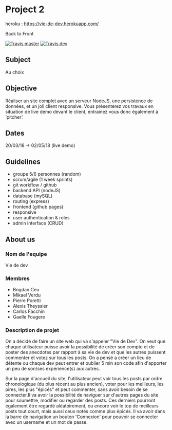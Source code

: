 # Project 2

heroku : https://vie-de-dev.herokuapp.com/

Back to Front

[![Travis master](https://img.shields.io/travis/WildCodeSchool/paris-0218-vie-de-dev.svg)](https://travis-ci.org/WildCodeSchool/paris-0218-vie-de-dev)
[![Travis dev](https://img.shields.io/travis/WildCodeSchool/paris-0218-vie-de-dev/dev.svg)](https://travis-ci.org/WildCodeSchool/paris-0218-vie-de-dev/branches)

## Subject

Au choix

## Objective

Réaliser un site complet avec un serveur NodeJS, une persistence de données, et un joli client responsive. Vous présenterez vos travaux en situation de live demo devant le client, entrainez vous donc également à ‘pitcher’.

## Dates

20/03/18 -> 02/05/18 (live demo)

## Guidelines

* groupe 5/6 personnes (random)
* scrum/agile (1 week sprints)
* git workflow / github
* backend API (nodeJS)
* database (mySQL)
* routing (express)
* frontend (github pages)
* responsive
* user authentication & roles
* admin interface (CRUD)

## About us

### Nom de l'equipe

Vie de dev

### Membres

* Bogdan Ceu
* Mikael Verdu
* Pierre Poretti
* Alexis Theyssier
* Carlos Facchin
* Gaelle Fougere

### Description de projet

On a décidé de faire un site web qui va s'appeler "Vie de Dev". On veut que chaque utilisateur puisse avoir la possibilité de créer son compte et de poster des anecdotes par rapport à sa vie de dev et que les autres puissent commenter et votez sur tous les posts. On a pensé a créer un lieu de détente ou chaque dev peut entrer et oublier 5 min son code afin d'apporter un peu de son/ses expérience(s) aux autres.

Sur la page d'accueil du site, l'utilisateur peut voir tous les posts par ordre chronologique (du plus récent au plus ancien), voter pour les meilleurs, les pires, les plus "épicés" et peut commenter, sans avoir besoin de se connecter.Il va avoir la possibilité de naviguer sur d'autres pages du site pour soumettre, modifier ou regarder des posts. Ces derniers pourront également être regardé aléatoirement, ou encore voir le top de meilleurs posts tout court, mais aussi ceux notés comme plus épicés. Il va avoir dans la barre de navigation un bouton 'Connexion' pour pouvoir se connecter avec un username et un mot de passe.
